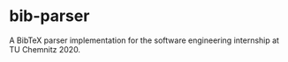 # bib-parser
A BibTeX parser implementation for the software engineering internship at TU Chemnitz 2020.
